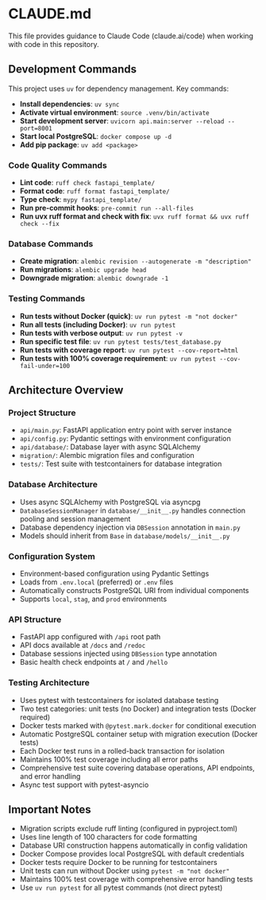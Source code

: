 # CLAUDE.md

This file provides guidance to Claude Code (claude.ai/code) when working with code in this repository.

## Development Commands

This project uses `uv` for dependency management. Key commands:

- **Install dependencies**: `uv sync`
- **Activate virtual environment**: `source .venv/bin/activate`
- **Start development server**: `uvicorn api.main:server --reload --port=8001`
- **Start local PostgreSQL**: `docker compose up -d`
- **Add pip package**: `uv add <package>`

### Code Quality Commands

- **Lint code**: `ruff check fastapi_template/`
- **Format code**: `ruff format fastapi_template/`
- **Type check**: `mypy fastapi_template/`
- **Run pre-commit hooks**: `pre-commit run --all-files`
- **Run uvx ruff format and check with fix**: `uvx ruff format && uvx ruff check --fix`

### Database Commands

- **Create migration**: `alembic revision --autogenerate -m "description"`
- **Run migrations**: `alembic upgrade head`
- **Downgrade migration**: `alembic downgrade -1`

### Testing Commands

- **Run tests without Docker (quick)**: `uv run pytest -m "not docker"`
- **Run all tests (including Docker)**: `uv run pytest`
- **Run tests with verbose output**: `uv run pytest -v`
- **Run specific test file**: `uv run pytest tests/test_database.py`
- **Run tests with coverage report**: `uv run pytest --cov-report=html`
- **Run tests with 100% coverage requirement**: `uv run pytest --cov-fail-under=100`

## Architecture Overview

### Project Structure
- `api/main.py`: FastAPI application entry point with server instance
- `api/config.py`: Pydantic settings with environment configuration
- `api/database/`: Database layer with async SQLAlchemy
- `migration/`: Alembic migration files and configuration
- `tests/`: Test suite with testcontainers for database integration

### Database Architecture
- Uses async SQLAlchemy with PostgreSQL via asyncpg
- `DatabaseSessionManager` in `database/__init__.py` handles connection pooling and session management
- Database dependency injection via `DBSession` annotation in `main.py`
- Models should inherit from `Base` in `database/models/__init__.py`

### Configuration System
- Environment-based configuration using Pydantic Settings
- Loads from `.env.local` (preferred) or `.env` files
- Automatically constructs PostgreSQL URI from individual components
- Supports `local`, `stag`, and `prod` environments

### API Structure
- FastAPI app configured with `/api` root path
- API docs available at `/docs` and `/redoc`
- Database sessions injected using `DBSession` type annotation
- Basic health check endpoints at `/` and `/hello`

### Testing Architecture
- Uses pytest with testcontainers for isolated database testing
- Two test categories: unit tests (no Docker) and integration tests (Docker required)
- Docker tests marked with `@pytest.mark.docker` for conditional execution
- Automatic PostgreSQL container setup with migration execution (Docker tests)
- Each Docker test runs in a rolled-back transaction for isolation
- Maintains 100% test coverage including all error paths
- Comprehensive test suite covering database operations, API endpoints, and error handling
- Async test support with pytest-asyncio

## Important Notes

- Migration scripts exclude ruff linting (configured in pyproject.toml)
- Uses line length of 100 characters for code formatting
- Database URI construction happens automatically in config validation
- Docker Compose provides local PostgreSQL with default credentials
- Docker tests require Docker to be running for testcontainers
- Unit tests can run without Docker using `pytest -m "not docker"`
- Maintains 100% test coverage with comprehensive error handling tests
- Use `uv run pytest` for all pytest commands (not direct pytest)
